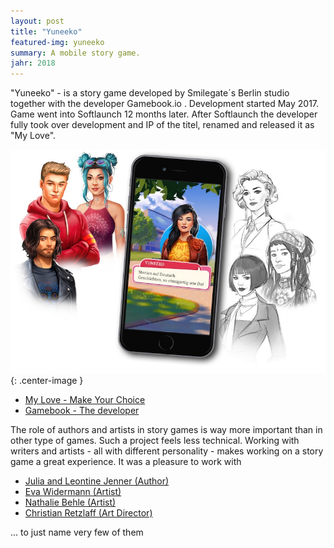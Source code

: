 ```yaml
---
layout: post
title: "Yuneeko"
featured-img: yuneeko
summary: A mobile story game.
jahr: 2018
---
```

"Yuneeko" - is a story game  developed by Smilegate´s Berlin studio  together with the developer  Gamebook.io .  Development started May 2017. Game went into Softlaunch 12 months later. After Softlaunch the developer fully took over development and IP of the titel, renamed and released it as "My Love".

![Yuneeko](/assets/yuneeko/pitchpic.jpg){: .center-image }

* [My Love - Make Your Choice](https://myloveapp.com)
* [Gamebook - The developer](https://gamebook.io)

The role of authors and artists in story games is way more important than in other type of games. Such a project feels less technical.  Working with   writers and artists - all with different personality - makes working on a story game a great experience.   It was a pleasure to work with 
* [Julia and Leontine Jenner (Author)](https://www.julia-jenner.com/)
* [Eva Widermann (Artist)](https://evawidermann.artstation.com/)
* [Nathalie Behle (Artist)](https://www.nataliebehle.com/)
* [Christian Retzlaff (Art Director)](http://www.christianretzlaff.com/)

... to just name very few of them 

